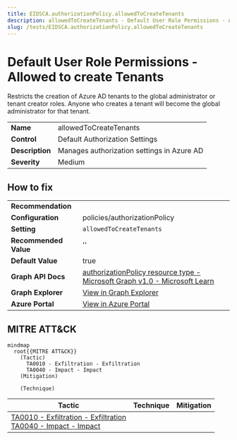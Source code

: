 ```yaml
---
title: EIDSCA.authorizationPolicy.allowedToCreateTenants
description: allowedToCreateTenants - Default User Role Permissions - Allowed to create Tenants
slug: /tests/EIDSCA.authorizationPolicy.allowedToCreateTenants
---
```


# Default User Role Permissions - Allowed to create Tenants

Restricts the creation of Azure AD tenants to the global administrator or tenant creator roles. Anyone who creates a tenant will become the global administrator for that tenant.

| | |
|-|-|
| **Name** | allowedToCreateTenants |
| **Control** | Default Authorization Settings |
| **Description** | Manages authorization settings in Azure AD |
| **Severity** | Medium |

## How to fix
| | |
|-|-|
| **Recommendation** |  |
| **Configuration** | policies/authorizationPolicy |
| **Setting** | `allowedToCreateTenants` |
| **Recommended Value** | '' |
| **Default Value** | true |
| **Graph API Docs** | [authorizationPolicy resource type - Microsoft Graph v1.0 - Microsoft Learn](https://learn.microsoft.com/en-us/graph/api/resources/authorizationpolicy) |
| **Graph Explorer** | [View in Graph Explorer](https://developer.microsoft.com/en-us/graph/graph-explorer?request=policies/authorizationPolicy&method=GET&version=beta&GraphUrl=https://graph.microsoft.com) |
| **Azure Portal** | [View in Azure Portal](https://portal.azure.com/#view/Microsoft_AAD_IAM/ActiveDirectoryMenuBlade/~/UserSettings) | 

## MITRE ATT&CK

```mermaid
mindmap
  root{{MITRE ATT&CK}}
    (Tactic)
      TA0010 - Exfiltration - Exfiltration
      TA0040 - Impact - Impact
    (Mitigation)

    (Technique)

```
|Tactic|Technique|Mitigation|
|---|---|---|
|[TA0010 - Exfiltration - Exfiltration](https://attack.mitre.org/tactics/TA0010)<br/>[TA0040 - Impact - Impact](https://attack.mitre.org/tactics/TA0040)|||

